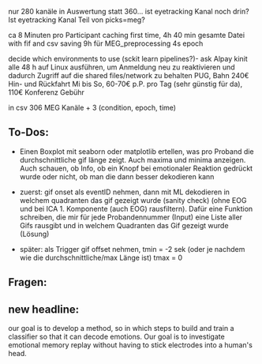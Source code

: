 nur 280 kanäle in Auswertung statt 360... ist eyetracking Kanal noch drin?
Ist eyetracking Kanal Teil von picks=meg?

ca 8 Minuten pro Participant caching first time, 4h 40 min gesamte Datei with fif and csv saving
9h für MEG_preprocessing 4s epoch

decide which environments to use (sckit learn pipelines?)- ask Alpay 
kinit alle 48 h auf Linux ausführen, um Anmeldung neu zu reaktivieren und dadurch Zugriff auf die shared files/network zu behalten
PUG, Bahn 240€ Hin- und Rückfahrt Mi bis So, 60-70€ p.P. pro Tag (sehr günstig für da), 110€ Konferenz Gebühr

in csv 306 MEG Kanäle + 3 (condition, epoch, time)

## To-Dos:

- Einen Boxplot mit seaborn oder matplotlib ertellen, was pro Proband die durchschnittliche gif länge zeigt. Auch maxima und minima anzeigen. Auch schauen, ob Info, ob ein Knopf bei emotionaler Reaktion gedrückt wurde oder nicht, ob man die dann besser dekodieren kann

- zuerst: gif onset als eventID nehmen, dann mit ML dekodieren in welchem quadranten das gif gezeigt wurde (sanity check) (ohne EOG und bei ICA 1. Komponente (auch EOG) rausfiltern). Dafür eine Funktion schreiben, die mir für jede Probandennummer (Input) eine Liste aller Gifs rausgibt und in welchem Quadranten das Gif gezeigt wurde (Lösung)
    
- später: als Trigger gif offset nehmen, tmin = -2 sek (oder je nachdem wie die durchschnittliche/max Länge ist) tmax = 0



## Fragen:

## new headline:
 our goal is to develop a method, so in which steps to build and train a classifier so that it can decode emotions.
Our goal is to investigate emotional memory replay without having to stick electrodes into a human's head.










